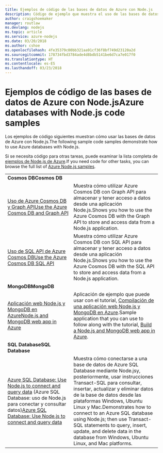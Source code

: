 ```yaml
---
title: Ejemplos de código de las bases de datos de Azure con Node.js
description: Código de ejemplo que muestra el uso de las bases de datos de Azure con Node.js.
author: craigshoemaker
manager: routlaw
ms.devlang: nodejs
ms.topic: article
ms.service: azure-nodejs
ms.date: 03/20/2018
ms.author: cshoe
ms.openlocfilehash: 4fe35379c00bb321aa91cf36f8bf749d23120a2d
ms.sourcegitcommit: 178734fbd3784ade4d8bdb5141be6d7ca7e017f0
ms.translationtype: HT
ms.contentlocale: es-ES
ms.lasthandoff: 03/23/2018
---
```

# <a name="azure-databases-with-nodejs-code-samples"></a><span data-ttu-id="ccddc-103">Ejemplos de código de las bases de datos de Azure con Node.js</span><span class="sxs-lookup"><span data-stu-id="ccddc-103">Azure databases with Node.js code samples</span></span>

<span data-ttu-id="ccddc-104">Los ejemplos de código siguientes muestran cómo usar las bases de datos de Azure con Node.js.</span><span class="sxs-lookup"><span data-stu-id="ccddc-104">The following sample code samples demonstrate how to use Azure databases with Node.js.</span></span>

<span data-ttu-id="ccddc-105">Si se necesita código para otras tareas, puede examinar la lista completa de [ejemplos de Node.js de Azure](https://azure.microsoft.com/resources/samples/?term=nodejs).</span><span class="sxs-lookup"><span data-stu-id="ccddc-105">If you need code for other tasks, you can browse the full list of [Azure Node.js samples](https://azure.microsoft.com/resources/samples/?term=nodejs).</span></span>

| | |
|---|---|
| <span data-ttu-id="ccddc-106">**Cosmos DB**</span><span class="sxs-lookup"><span data-stu-id="ccddc-106">**Cosmos DB**</span></span> ||
| [<span data-ttu-id="ccddc-107">Uso de Azure Cosmos DB y Graph API</span><span class="sxs-lookup"><span data-stu-id="ccddc-107">Use the Azure Cosmos DB and Graph API</span></span>](https://azure.microsoft.com/resources/samples/azure-cosmos-db-graph-nodejs-getting-started/) | <span data-ttu-id="ccddc-108">Muestra cómo utilizar Azure Cosmos DB con Graph API para almacenar y tener acceso a datos desde una aplicación Node.js.</span><span class="sxs-lookup"><span data-stu-id="ccddc-108">Shows you how to use the Azure Cosmos DB with the Graph API to store and access data from a Node.js application.</span></span> |
| [<span data-ttu-id="ccddc-109">Uso de SQL API de Azure Cosmos DB</span><span class="sxs-lookup"><span data-stu-id="ccddc-109">Use the Azure Cosmos DB SQL API</span></span>](https://azure.microsoft.com/resources/samples/azure-cosmos-db-documentdb-nodejs-getting-started/) | <span data-ttu-id="ccddc-110">Muestra cómo utilizar Azure Cosmos DB con SQL API para almacenar y tener acceso a datos desde una aplicación Node.js.</span><span class="sxs-lookup"><span data-stu-id="ccddc-110">Shows you how to use the Azure Cosmos DB with the SQL API to store and access data from a Node.js application.</span></span> |
| <span data-ttu-id="ccddc-111">**MongoDB**</span><span class="sxs-lookup"><span data-stu-id="ccddc-111">**MongoDB**</span></span> ||
| [<span data-ttu-id="ccddc-112">Aplicación web Node.js y MongoDB en Azure</span><span class="sxs-lookup"><span data-stu-id="ccddc-112">Node.js and MongoDB web app in Azure</span></span>](https://azure.microsoft.com/resources/samples/meanjs/) | <span data-ttu-id="ccddc-113">Aplicación de ejemplo que puede usar con el tutorial, [Compilación de una aplicación web Node.js y MongoDB en Azure](http://docs.microsoft.com/azure/app-service-web/app-service-web-tutorial-nodejs-mongodb-app?toc=/azure/node/toc.json&bc=/azure/node/toc.json).</span><span class="sxs-lookup"><span data-stu-id="ccddc-113">Sample application that you can use to follow along with the tutorial, [Build a Node.js and MongoDB web app in Azure](http://docs.microsoft.com/azure/app-service-web/app-service-web-tutorial-nodejs-mongodb-app?toc=/azure/node/toc.json&bc=/azure/node/toc.json).</span></span> |
| <span data-ttu-id="ccddc-114">**SQL Database**</span><span class="sxs-lookup"><span data-stu-id="ccddc-114">**SQL Database**</span></span> ||
| <span data-ttu-id="ccddc-115">[Azure SQL Database: Use Node.js to connect and query data](https://docs.microsoft.com/azure/sql-database/sql-database-connect-query-nodejs) (Azure SQL Database: uso de Node.js para conectar y consultar datos)</span><span class="sxs-lookup"><span data-stu-id="ccddc-115">[Azure SQL Database: Use Node.js to connect and query data](https://docs.microsoft.com/azure/sql-database/sql-database-connect-query-nodejs)</span></span> | <span data-ttu-id="ccddc-116">Muestra cómo conectarse a una base de datos de Azure SQL Database mediante Node.jsy, posteriormente, usar instrucciones Transact-SQL para consultar, insertar, actualizar y eliminar datos de la base de datos desde las plataformas Windows, Ubuntu Linux y Mac.</span><span class="sxs-lookup"><span data-stu-id="ccddc-116">Demonstrates how to connect to an Azure SQL database using Node.js; then use Transact-SQL statements to query, insert, update, and delete data in the database from Windows, Ubuntu Linux, and Mac platforms.</span></span> |
